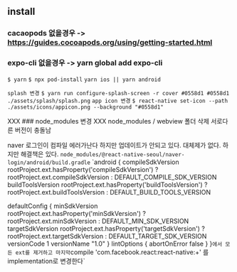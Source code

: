 ## install

### cacaopods 없을경우 -> https://guides.cocoapods.org/using/getting-started.html
### expo-cli 없을경우 -> yarn global add expo-cli

`$ yarn`
`$ npx pod-install`
`yarn ios || yarn android`

`splash 변경`
`$ yarn run configure-splash-screen -r cover #0558d1 #0558d1 ./assets/splash/splash.png`
`app icon 변경`
`$ react-native set-icon --path ./assets/icons/appicon.png --background "#0558d1"`

XXX ### node_modules 변경 XXX
node_modules / webview 폴더 삭제
서로다른 버전이 충돌남

naver 로그인이 컴파일 에러가난다 하지만 업데이트가 안되고 있다. 대체제가 없다. 하지만 해결책은 있다.
`node_modules/@react-native-seoul/naver-login/android/build.gradle`
`android {
  compileSdkVersion rootProject.ext.hasProperty('compileSdkVersion') ? rootProject.ext.compileSdkVersion : DEFAULT_COMPILE_SDK_VERSION
  buildToolsVersion rootProject.ext.hasProperty('buildToolsVersion') ? rootProject.ext.buildToolsVersion : DEFAULT_BUILD_TOOLS_VERSION

  defaultConfig {
    minSdkVersion rootProject.ext.hasProperty('minSdkVersion') ? rootProject.ext.minSdkVersion : DEFAULT_MIN_SDK_VERSION
    targetSdkVersion rootProject.ext.hasProperty('targetSdkVersion') ? rootProject.ext.targetSdkVersion : DEFAULT_TARGET_SDK_VERSION
    versionCode 1
    versionName "1.0"
  }
  lintOptions {
    abortOnError false
  }
}`
에서 모든 ext를 제거하고 마지막
`compile 'com.facebook.react:react-native:+' 를 implementation로 변경한다`